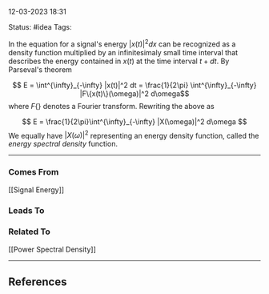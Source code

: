 
12-03-2023   18:31

Status: #idea
Tags: 

 In the equation for a signal's energy $|x(t)|^2dx$  can be recognized as a density function multiplied by an infinitesimaly small time interval that describes the energy contained in $x(t)$ at the time interval $t + dt$. By Parseval's theorem

$$  $$
$$ E = \int^{\infty}_{-\infty} |x(t)|^2 dt = \frac{1}{2\pi} \int^{\infty}_{-\infty} |F\{x(t)\}(\omega)|^2 d\omega$$
where $F\{\}$ denotes a Fourier transform.  Rewriting the above as

$$ E = \frac{1}{2\pi}\int^{\infty}_{-\infty} |X(\omega)|^2 d\omega $$
We equally have $|X(\omega)|^2$ representing an energy density function, called the _energy spectral density_ function.

---


### Comes From

[[Signal Energy]]

### Leads To

### Related To

[[Power Spectral Density]]

---

## References

